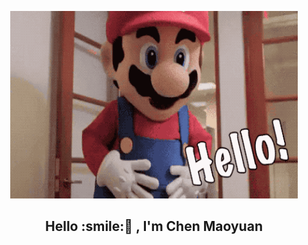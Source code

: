 <p align="center">
  <img width="460" height="300" src="https://github.com/simplycmy/gif/blob/main/giphy.gif">
</p>

<h2 align="center"> Hello :smile:👋 , I'm Chen Maoyuan <br/></h2
